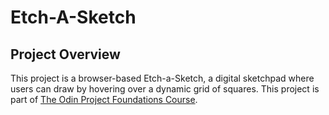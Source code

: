 # Etch-A-Sketch

## Project Overview
This project is a browser-based Etch-a-Sketch, a digital sketchpad where users can draw by hovering over a dynamic grid of squares. This project is part of [The Odin Project Foundations Course](https://www.theodinproject.com/lessons/foundations-etch-a-sketch).